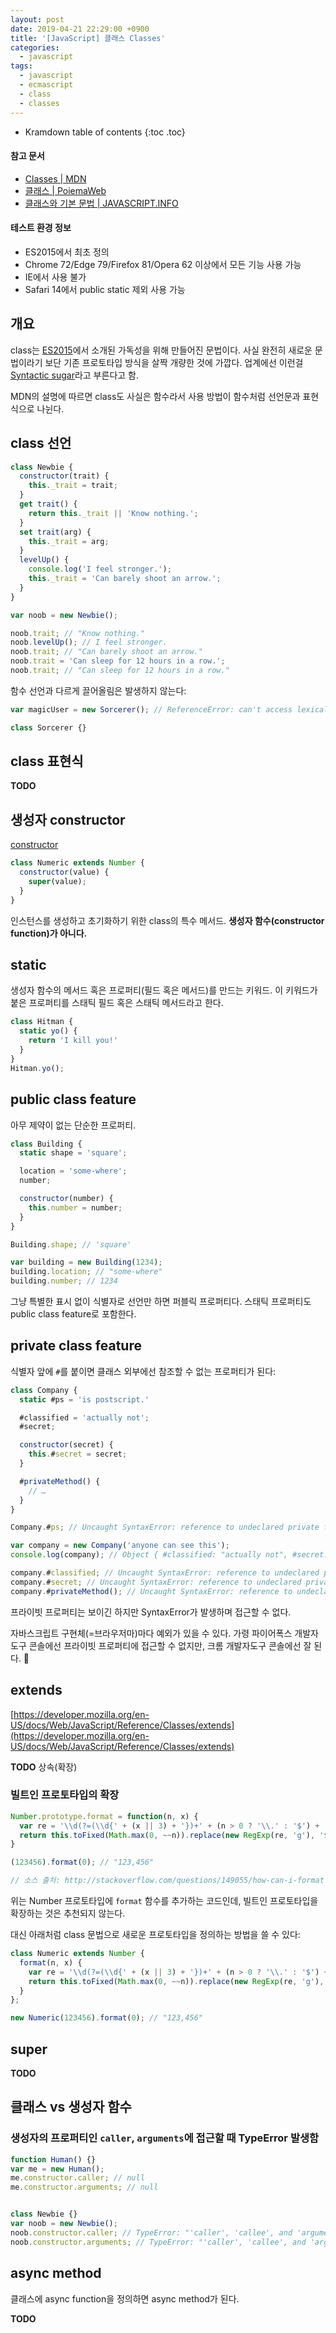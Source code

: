 ```yaml
---
layout: post
date: 2019-04-21 22:29:00 +0900
title: '[JavaScript] 클래스 Classes'
categories:
  - javascript
tags:
  - javascript
  - ecmascript
  - class
  - classes
---
```


* Kramdown table of contents
{:toc .toc}

#### 참고 문서

- [Classes \| MDN](https://developer.mozilla.org/en-US/docs/Web/JavaScript/Reference/Classes)
- [클래스 \| PoiemaWeb](https://poiemaweb.com/es6-class)
- [클래스와 기본 문법 \| JAVASCRIPT.INFO](https://ko.javascript.info/class)

#### 테스트 환경 정보

- ES2015에서 최초 정의
- Chrome 72/Edge 79/Firefox 81/Opera 62 이상에서 모든 기능 사용 가능
- IE에서 사용 불가
- Safari 14에서 public static 제외 사용 가능


## 개요

class는 [ES2015](https://www.ecma-international.org/ecma-262/6.0/#sec-class-definitions)에서 소개된 가독성을 위해 만들어진 문법이다. 사실 완전히 새로운 문법이라기 보단 기존 프로토타입 방식을 살짝 개량한 것에 가깝다. 업계에선 이런걸 [Syntactic sugar](https://en.wikipedia.org/wiki/Syntactic_sugar)라고 부른다고 함.

MDN의 설명에 따르면 class도 사실은 함수라서 사용 방법이 함수처럼 선언문과 표현식으로 나뉜다.


## class 선언

```js
class Newbie {
  constructor(trait) {
    this._trait = trait;
  }
  get trait() {
    return this._trait || 'Know nothing.';
  }
  set trait(arg) {
    this._trait = arg;
  }
  levelUp() {
    console.log('I feel stronger.');
    this._trait = 'Can barely shoot an arrow.';
  }
}

var noob = new Newbie();

noob.trait; // "Know nothing."
noob.levelUp(); // I feel stronger.
noob.trait; // "Can barely shoot an arrow."
noob.trait = 'Can sleep for 12 hours in a row.';
noob.trait; // "Can sleep for 12 hours in a row."
```

함수 선언과 다르게 끌어올림은 발생하지 않는다:

```js
var magicUser = new Sorcerer(); // ReferenceError: can't access lexical declaration `Sorcerer' before initialization

class Sorcerer {}
```


## class 표현식

**TODO**


## 생성자 constructor

[constructor](https://developer.mozilla.org/en-US/docs/Web/JavaScript/Reference/Classes/constructor)

```js
class Numeric extends Number {
  constructor(value) {
    super(value);
  }
}
```

인스턴스를 생성하고 초기화하기 위한 class의 특수 메서드. **생성자 함수(constructor function)가 아니다.**


## static

생성자 함수의 메서드 혹은 프로퍼티(필드 혹은 메서드)를 만드는 키워드. 이 키워드가 붙은 프로퍼티를 스태틱 필드 혹은 스태틱 메서드라고 한다.

```js
class Hitman {
  static yo() {
    return 'I kill you!'
  }
}
Hitman.yo();
```


## public class feature

아무 제약이 없는 단순한 프로퍼티.

```js
class Building {
  static shape = 'square';

  location = 'some-where';
  number;

  constructor(number) {
    this.number = number;
  }
}

Building.shape; // 'square' 

var building = new Building(1234);
building.location; // "some-where"
building.number; // 1234
```

그냥 특별한 표시 없이 식별자로 선언만 하면 퍼블릭 프로퍼티다. 스태틱 프로퍼티도 public class feature로 포함한다.


## private class feature

식별자 앞에 `#`를 붙이면 클래스 외부에선 참조할 수 없는 프로퍼티가 된다:

```js
class Company {
  static #ps = 'is postscript.'

  #classified = 'actually not';
  #secret;

  constructor(secret) {
    this.#secret = secret;
  }

  #privateMethod() {
    // …
  }
}

Company.#ps; // Uncaught SyntaxError: reference to undeclared private field or method #ps

var company = new Company('anyone can see this');
console.log(company); // Object { #classified: "actually not", #secret: "anyone can see this" }

company.#classified; // Uncaught SyntaxError: reference to undeclared private field or method #classified
company.#secret; // Uncaught SyntaxError: reference to undeclared private field or method #secret
company.#privateMethod(); // Uncaught SyntaxError: reference to undeclared private field or method #privateMethod;
```

프라이빗 프로퍼티는 보이긴 하지만 SyntaxError가 발생하며 접근할 수 없다. 

자바스크립트 구현체(=브라우저마)마다 예외가 있을 수 있다. 가령 파이어폭스 개발자도구 콘솔에선 프라이빗 프로퍼티에 접근할 수 없지만, 크롬 개발자도구 콘솔에선 잘 된다. 🤔


## extends

[https://developer.mozilla.org/en-US/docs/Web/JavaScript/Reference/Classes/extends](https://developer.mozilla.org/en-US/docs/Web/JavaScript/Reference/Classes/extends)

**TODO** 상속(확장)

### 빌트인 프로토타입의 확장

```js
Number.prototype.format = function(n, x) {
  var re = '\\d(?=(\\d{' + (x || 3) + '})+' + (n > 0 ? '\\.' : '$') + ')';
  return this.toFixed(Math.max(0, ~~n)).replace(new RegExp(re, 'g'), '$&,');
}

(123456).format(0); // "123,456"

// 소스 출처: http://stackoverflow.com/questions/149055/how-can-i-format-numbers-as-money-in-javascript
```

위는 Number 프로토타입에 `format` 함수를 추가하는 코드인데, 빌트인 프로토타입을 확장하는 것은 추천되지 않는다.

대신 아래처럼 class 문법으로 새로운 프로토타입을 정의하는 방법을 쓸 수 있다:

```js
class Numeric extends Number {
  format(n, x) {
    var re = '\\d(?=(\\d{' + (x || 3) + '})+' + (n > 0 ? '\\.' : '$') + ')';
    return this.toFixed(Math.max(0, ~~n)).replace(new RegExp(re, 'g'), '$&,');
  }
};

new Numeric(123456).format(0); // "123,456"
```


## super

**TODO**


## 클래스 vs 생성자 함수

### 생성자의 프로퍼티인 `caller`, `arguments`에 접근할 때 TypeError 발생함

```js
function Human() {}
var me = new Human();
me.constructor.caller; // null
me.constructor.arguments; // null


class Newbie {}
var noob = new Newbie();
noob.constructor.caller; // TypeError: "'caller', 'callee', and 'arguments' properties may not be accessed on strict mode functions or the arguments objects for calls to them"
noob.constructor.arguments; // TypeError: "'caller', 'callee', and 'arguments' properties may not be accessed on strict mode functions or the arguments objects for calls to them"
```


## async method

클래스에 async function을 정의하면 async method가 된다.

**TODO**


